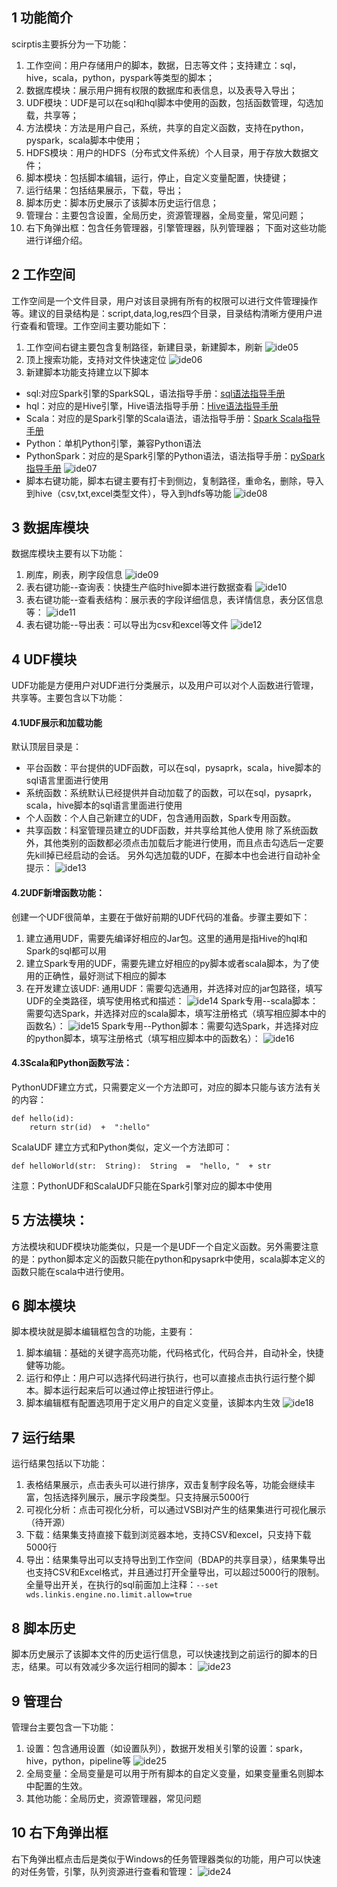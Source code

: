 ## 1 功能简介


scirptis主要拆分为一下功能：
1. 工作空间：用户存储用户的脚本，数据，日志等文件；支持建立：sql，hive，scala，python，pyspark等类型的脚本；
2. 数据库模块：展示用户拥有权限的数据库和表信息，以及表导入导出；
3. UDF模块：UDF是可以在sql和hql脚本中使用的函数，包括函数管理，勾选加载，共享等；
4. 方法模块：方法是用户自己，系统，共享的自定义函数，支持在python，pyspark，scala脚本中使用；
5. HDFS模块：用户的HDFS（分布式文件系统）个人目录，用于存放大数据文件；
6. 脚本模块：包括脚本编辑，运行，停止，自定义变量配置，快捷键；
7. 运行结果：包括结果展示，下载，导出；
8. 脚本历史：脚本历史展示了该脚本历史运行信息；
9. 管理台：主要包含设置，全局历史，资源管理器，全局变量，常见问题；
10. 右下角弹出框：包含任务管理器，引擎管理器，队列管理器；
下面对这些功能进行详细介绍。

## 2 工作空间

工作空间是一个文件目录，用户对该目录拥有所有的权限可以进行文件管理操作等。建议的目录结构是：script,data,log,res四个目录，目录结构清晰方便用户进行查看和管理。工作空间主要功能如下：
1. 工作空间右键主要包含复制路径，新建目录，新建脚本，刷新
![ide05](../images/ch4/ide05.png)
2. 顶上搜索功能，支持对文件快速定位
![ide06](../images/ch4/ide06.png)
3. 新建脚本功能支持建立以下脚本

* sql:对应Spark引擎的SparkSQL，语法指导手册：[sql语法指导手册](https://docs.databricks.com/spark/latest/spark-sql/index.html)
* hql：对应的是Hive引擎，Hive语法指导手册：[Hive语法指导手册](https://cwiki.apache.org/confluence/display/Hive/LanguageManual)
* Scala：对应的是Spark引擎的Scala语法，语法指导手册：[Spark Scala指导手册](https://docs.databricks.com/spark/latest/dataframes-datasets/introduction-to-dataframes-scala.html)
* Python：单机Python引擎，兼容Python语法
* PythonSpark：对应的是Spark引擎的Python语法，语法指导手册：[pySpark指导手册](https://docs.databricks.com/spark/latest/dataframes-datasets/introduction-to-dataframes-python.html)
  ![ide07](../images/ch4/ide07.png)
* 脚本右键功能，脚本右键主要有打卡到侧边，复制路径，重命名，删除，导入到hive（csv,txt,excel类型文件），导入到hdfs等功能
  ![ide08](../images/ch4/ide08.png)

## 3 数据库模块

数据库模块主要有以下功能：
1. 刷库，刷表，刷字段信息
![ide09](../images/ch4/ide09.png)
2. 表右键功能--查询表：快捷生产临时hive脚本进行数据查看
![ide10](../images/ch4/ide10.png)
3. 表右键功能--查看表结构：展示表的字段详细信息，表详情信息，表分区信息等：
![ide11](../images/ch4/ide11.png)
4. 表右键功能--导出表：可以导出为csv和excel等文件
![ide12](../images/ch4/ide12.png)

## 4 UDF模块

UDF功能是方便用户对UDF进行分类展示，以及用户可以对个人函数进行管理，共享等。主要包含以下功能：

#### 4.1UDF展示和加载功能

默认顶层目录是：

* 平台函数：平台提供的UDF函数，可以在sql，pysaprk，scala，hive脚本的sql语言里面进行使用
* 系统函数：系统默认已经提供并自动加载了的函数，可以在sql，pysaprk，scala，hive脚本的sql语言里面进行使用
* 个人函数：个人自己新建立的UDF，包含通用函数，Spark专用函数。
* 共享函数：科室管理员建立的UDF函数，并共享给其他人使用
  除了系统函数外，其他类别的函数都必须点击加载后才能进行使用，而且点击勾选后一定要先kill掉已经启动的会话。
  另外勾选加载的UDF，在脚本中也会进行自动补全提示：
  ![ide13](../images/ch4/ide13.png)

#### 4.2UDF新增函数功能：

创建一个UDF很简单，主要在于做好前期的UDF代码的准备。步骤主要如下：
1. 建立通用UDF，需要先编译好相应的Jar包。这里的通用是指Hive的hql和Spark的sql都可以用
2. 建立Spark专用的UDF，需要先建立好相应的py脚本或者scala脚本，为了使用的正确性，最好测试下相应的脚本
3. 在开发建立该UDF:
通用UDF：需要勾选通用，并选择对应的jar包路径，填写UDF的全类路径，填写使用格式和描述：
![ide14](../images/ch4/ide14.png)
Spark专用--scala脚本：需要勾选Spark，并选择对应的scala脚本，填写注册格式（填写相应脚本中的函数名）：
![ide15](../images/ch4/ide15.png)
Spark专用--Python脚本：需要勾选Spark，并选择对应的python脚本，填写注册格式（填写相应脚本中的函数名）：
![ide16](../images/ch4/ide16.png)

#### 4.3Scala和Python函数写法：

PythonUDF建立方式，只需要定义一个方法即可，对应的脚本只能与该方法有关的内容：

```
def hello(id):
    return str(id)  +  ":hello"
```

ScalaUDF 建立方式和Python类似，定义一个方法即可：

```
def helloWorld(str:  String):  String  =  "hello, "  + str
```

注意：PythonUDF和ScalaUDF只能在Spark引擎对应的脚本中使用

## 5 方法模块：

方法模块和UDF模块功能类似，只是一个是UDF一个自定义函数。另外需要注意的是：python脚本定义的函数只能在python和pysaprk中使用，scala脚本定义的函数只能在scala中进行使用。

## 6 脚本模块

脚本模块就是脚本编辑框包含的功能，主要有：
1. 脚本编辑：基础的关键字高亮功能，代码格式化，代码合并，自动补全，快捷健等功能。
2. 运行和停止：用户可以选择代码进行执行，也可以直接点击执行运行整个脚本。脚本运行起来后可以通过停止按钮进行停止。
3. 脚本编辑框有配置选项用于定义用户的自定义变量，该脚本内生效
![ide18](../images/ch4/ide18.png)

## 7 运行结果

运行结果包括以下功能：
1. 表格结果展示，点击表头可以进行排序，双击复制字段名等，功能会继续丰富，包括选择列展示，展示字段类型。只支持展示5000行
2. 可视化分析：点击可视化分析，可以通过VSBI对产生的结果集进行可视化展示（待开源）
3. 下载：结果集支持直接下载到浏览器本地，支持CSV和excel，只支持下载5000行
4. 导出：结果集导出可以支持导出到工作空间（BDAP的共享目录），结果集导出也支持CSV和Excel格式，并且通过打开全量导出，可以超过5000行的限制。全量导出开关，在执行的sql前面加上注释：`--set wds.linkis.engine.no.limit.allow=true`

## 8 脚本历史

脚本历史展示了该脚本文件的历史运行信息，可以快速找到之前运行的脚本的日志，结果。可以有效减少多次运行相同的脚本：
![ide23](../images/ch4/ide23.png)

## 9 管理台

管理台主要包含一下功能：
1. 设置：包含通用设置（如设置队列），数据开发相关引擎的设置：spark，hive，python，pipeline等
![ide25](../images/ch4/ide25.png)
2. 全局变量：全局变量是可以用于所有脚本的自定义变量，如果变量重名则脚本中配置的生效。
3. 其他功能：全局历史，资源管理器，常见问题

## 10 右下角弹出框

右下角弹出框点击后是类似于Windows的任务管理器类似的功能，用户可以快速的对任务管，引擎，队列资源进行查看和管理：
![ide24](../images/ch4/ide24.png)

